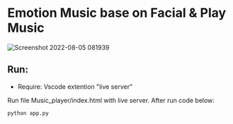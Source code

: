 # Emotion Music base on Facial & Play Music

![Screenshot 2022-08-05 081939](https://user-images.githubusercontent.com/66860249/182981447-937452a1-5ab9-4d98-bd7c-0f248e064214.png)



## Run:
  - Require: Vscode extention "live server"
  
  Run file Music_player/index.html with live server. After run code below:
``` 
python app.py

```
